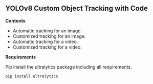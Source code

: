 ## YOLOv8 Custom Object Tracking with Code

**Contents**

 - Automatic tracking for an image.
 - Customized tracking for an image.
 - Automatic tracking for a video.
 - Customized tracking for a video.

**Requirements**

Pip install the ultralytics package including all requirements.
```
pip install ultralytics  
```
